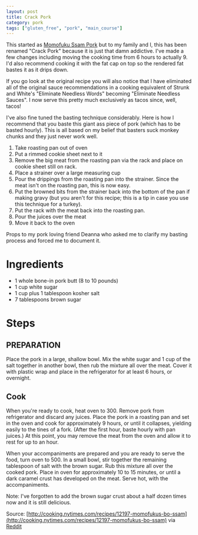 ```yaml
---
layout: post
title: Crack Pork
category: pork
tags: ["gluten_free", "pork", "main_course"]
---
```

This started as [Momofuku Ssam Pork](http://cooking.nytimes.com/recipes/12197-momofukus-bo-ssam) but to my family and I, this has been renamed "Crack Pork" because it is just that damn addictive.  I've made a few changes including moving the cooking time from 6 hours to actually 9.  I'd also recommend cooking it with the fat cap on top so the rendered fat bastes it as it drips down.

If you go look at the original recipe you will also notice that I have eliminated all of the original sauce recommendations in a cooking equivalent of Strunk and White's "Eliminate Needless Words" becoming "Eliminate Needless Sauces".  I now serve this pretty much exclusively as tacos since, well, tacos!

I've also fine tuned the basting technique considerably.  Here is how I recommend that you baste this giant ass piece of pork (which has to be basted hourly).  This is all based on my belief that basters suck monkey chunks and they just never work well. 

1. Take roasting pan out of oven
2. Put a rimmed cookie sheet next to it
3. Remove the big meat from the roasting pan via the rack and place on cookie sheet still on rack.
4. Place a strainer over a large measuring cup
5. Pour the drippings from the roasting pan into the strainer.  Since the meat isn't on the roasting pan, this is now easy.
6. Put the browned bits from the strainer back into the bottom of the pan if making gravy (but you aren't for this recipe; this is a tip in case you use this technique for a turkey).
7. Put the rack with the meat back into the roasting pan.
8. Pour the juices over the meat
9. Move it back to the oven

Props to my pork loving friend Deanna who asked me to clarify my basting process and forced me to document it.

# Ingredients

* 1 whole bone-in pork butt (8 to 10 pounds)
* 1 cup white sugar
* 1 cup plus 1 tablespoon kosher salt
* 7 tablespoons brown sugar


# Steps

## PREPARATION

Place the pork in a large, shallow bowl. Mix the white sugar and 1 cup of the salt together in another bowl, then rub the mixture all over the meat. Cover it with plastic wrap and place in the refrigerator for at least 6 hours, or overnight.

## Cook

When you're ready to cook, heat oven to 300. Remove pork from refrigerator and discard any juices. Place the pork in a roasting pan and set in the oven and cook for approximately 9 hours, or until it collapses, yielding easily to the tines of a fork. (After the first hour, baste hourly with pan juices.) At this point, you may remove the meat from the oven and allow it to rest for up to an hour.

When your accompaniments are prepared and you are ready to serve the food, turn oven to 500. In a small bowl, stir together the remaining tablespoon of salt with the brown sugar. Rub this mixture all over the cooked pork. Place in oven for approximately 10 to 15 minutes, or until a dark caramel crust has developed on the meat. Serve hot, with the accompaniments.

Note: I've forgotten to add the brown sugar crust about a half dozen times now and it is still delicious.

Source: [http://cooking.nytimes.com/recipes/12197-momofukus-bo-ssam](http://cooking.nytimes.com/recipes/12197-momofukus-bo-ssam) via [Reddit](https://www.reddit.com/r/recipes/comments/4xul7j/what_is_the_most_exquisite_mouthwatering_recipe/d6ir8ik)



